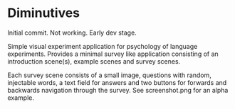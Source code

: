 Diminutives
===========
Initial commit. Not working. Early dev stage.

Simple visual experiment application for psychology of language experiments. 
Provides a minimal survey like application consisting of an introduction scene(s), example scenes and survey scenes.

Each survey scene consists of a small image, questions with random, injectable words, a text field for answers and two buttons for forwards and backwards navigation through the survey. See screenshot.png for an alpha example.

